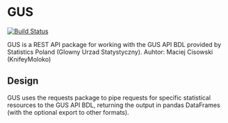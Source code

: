 # GUS
[![Build Status](https://travis-ci.org/KnifeyMoloko/GUS.svg?branch=master)](https://travis-ci.org/KnifeyMoloko/GUS)

GUS is a REST API package for working with the GUS API BDL provided by 
Statistics Poland (Glowny Urzad Statystyczny).
Auhtor: Maciej Cisowski (KnifeyMoloko)

## Design

GUS uses the requests package to pipe requests 
for specific statistical resources to the GUS API BDL, returning the
output in pandas DataFrames (with the optional export to other 
formats).

